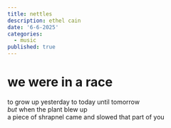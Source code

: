 ```yaml
---
title: nettles
description: ethel cain
date: '6-6-2025'
categories:
  - music
published: true
---
```

# we were in a race
to grow up
yesterday to today until tomorrow \
_but_ when the plant blew up \
a piece of shrapnel came and slowed that part of you 